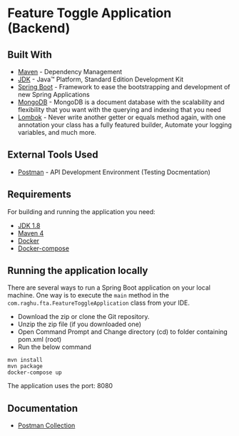 # Feature Toggle Application (Backend)

## Built With

* 	[Maven](https://maven.apache.org/) - Dependency Management
* 	[JDK](http://www.oracle.com/technetwork/java/javase/downloads/jdk8-downloads-2133151.html) - Java™ Platform, Standard Edition Development Kit 
* 	[Spring Boot](https://spring.io/projects/spring-boot) - Framework to ease the bootstrapping and development of new Spring Applications
* 	[MongoDB](https://www.mongodb.com/) - MongoDB is a document database with the scalability and flexibility that you want with the querying and indexing that you need
* 	[Lombok](https://projectlombok.org/) - Never write another getter or equals method again, with one annotation your class has a fully featured builder, Automate your logging variables, and much more.


## External Tools Used

* [Postman](https://www.getpostman.com/) - API Development Environment (Testing Docmentation)

## Requirements

For building and running the application you need:

- [JDK 1.8](http://www.oracle.com/technetwork/java/javase/downloads/jdk8-downloads-2133151.html)
- [Maven 4](https://maven.apache.org)
- [Docker](https://www.docker.com/)
- [Docker-compose](https://docs.docker.com/compose/)

## Running the application locally

There are several ways to run a Spring Boot application on your local machine. 
One way is to execute the `main` method in the `com.raghu.fta.FeatureToggleApplication` class from your IDE.

- Download the zip or clone the Git repository.
- Unzip the zip file (if you downloaded one)
- Open Command Prompt and Change directory (cd) to folder containing pom.xml (root)
- Run the below command

```shell
mvn install
mvn package
docker-compose up
```
The application uses the port: 8080

## Documentation

* [Postman Collection](https://www.getpostman.com/collections/d7f71be3afe40ccff8c6)
